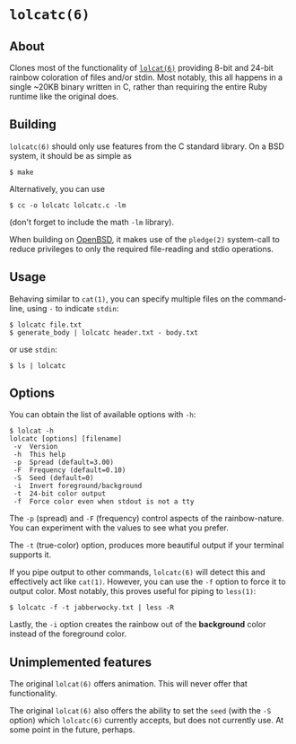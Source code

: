 # `lolcatc(6)`

## About

Clones most of the functionality of
[`lolcat(6)`](https://github.com/busyloop/lolcat/)
providing 8-bit and 24-bit rainbow coloration
of files and/or stdin.
Most notably, this all happens in a single ~20KB binary written in C,
rather than requiring the entire Ruby runtime like the original does.

## Building

`lolcatc(6)` should only use features from the C standard library.
On a BSD system, it should be as simple as

    $ make

Alternatively, you can use

    $ cc -o lolcatc lolcatc.c -lm

(don't forget to include the math `-lm` library).

When building on [OpenBSD](https://openbsd.org),
it makes use of the `pledge(2)` system-call
to reduce privileges to only the required
file-reading and stdio operations.

## Usage

Behaving similar to `cat(1)`,
you can specify multiple files on the command-line,
using `-` to indicate `stdin`:

    $ lolcatc file.txt
    $ generate_body | lolcatc header.txt - body.txt

or use `stdin`:

    $ ls | lolcatc

## Options

You can obtain the list of available options
with `-h`:

    $ lolcat -h
    lolcatc [options] [filename]
     -v  Version
     -h  This help
     -p  Spread (default=3.00)
     -F  Frequency (default=0.10)
     -S  Seed (default=0)
     -i  Invert foreground/background
     -t  24-bit color output
     -f  Force color even when stdout is not a tty

The `-p` (spread) and `-F` (frequency) control aspects
of the rainbow-nature.
You can experiment with the values to see what you prefer.

The `-t` (true-color) option, produces more beautiful output
if your terminal supports it.

If you pipe output to other commands,
`lolcatc(6)` will detect this and effectively act like `cat(1)`.
However, you can use the `-f` option to force it to output color.
Most notably, this proves useful for piping to `less(1)`:

    $ lolcatc -f -t jabberwocky.txt | less -R

Lastly, the `-i` option creates the rainbow out of the
**background** color instead of the foreground color.

## Unimplemented features

The original `lolcat(6)` offers animation.
This will never offer that functionality.

The original `lolcat(6)` also offers the
ability to set the `seed` (with the `-S` option)
which `lolcatc(6)` currently accepts,
but does not currently use.
At some point in the future, perhaps.
